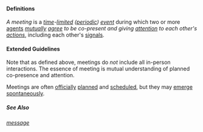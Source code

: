 #### Definitions

*A meeting* is a *[time](https://github.com/gcassel/Modular-Organization-Terminology/blob/master/terms/time.md)-[limited](https://github.com/gcassel/Modular-Organization-Terminology/blob/master/terms/limit.md) ([periodic](https://github.com/gcassel/Modular-Organization-Terminology/blob/master/terms/period.md)) [event](https://github.com/gcassel/Modular-Organization-Terminology/blob/master/terms/event.md)* during which two or more [agents](https://github.com/gcassel/Modular-Organization-Terminology/blob/master/terms/agent.md) *[mutually](https://github.com/gcassel/Modular-Organization-Terminology/blob/master/terms/mutual.md) [agree](https://github.com/gcassel/Modular-Organizing-Terminology/blob/master/terms/agree.md) to be co-present and giving [attention](https://github.com/gcassel/Modular-Organization-Terminology/blob/master/terms/attention.md) to each other's [actions](https://github.com/gcassel/Modular-Organization-Terminology/blob/master/terms/act.md)*, including each other's [signals](https://github.com/gcassel/Modular-Organization-Terminology/blob/master/terms/signal.md). 
		
#### Extended Guidelines
		
Note that as defined above, meetings do *not* include all in-person interactions.  The essence of meeting is mutual understanding of planned co-presence and attention.

Meetings are often [officially](https://github.com/gcassel/Modular-Organization-Terminology/blob/master/terms/official.md) [planned](https://github.com/gcassel/Modular-Organization-Terminology/blob/master/terms/plan.md) and [scheduled](https://github.com/gcassel/Modular-Organization-Terminology/blob/master/terms/schedule.md), but they may [emerge](https://github.com/gcassel/Modular-Organization-Terminology/blob/master/terms/emerge.md) [spontaneously](https://github.com/gcassel/Modular-Organization-Terminology/blob/master/terms/spontaneous.md).
		
##### See Also

*[message](https://github.com/gcassel/Modular-Organization-Terminology/blob/master/terms/message.md)*
